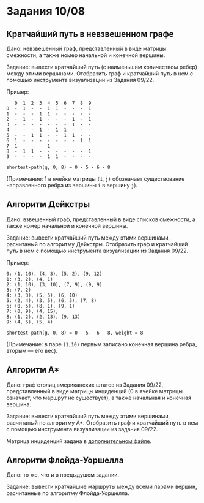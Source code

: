 # Задания 10/08

## Кратчайший путь в невзвешенном графе

Дано: невзвешенный граф, представленный в виде матрицы смежности, а также номер начальной и конечной вершины.

Задание: вывести кратчайший путь (с наименьшим количеством ребер) между этими вершинами. Отобразить граф и кратчайший путь в нем с помощью инструмента визуализации из Задания 09/22.

Пример:

```
   0  1  2  3  4  5  6  7  8  9
0  -  1  -  -  1  1  -  -  -  1
1  -  -  -  1  1  -  -  -  -  -
2  -  1  -  1  -  -  -  1  -  1
3  -  -  -  -  -  -  -  1  -  -
4  -  -  -  1  -  1  1  -  -  -
5  -  -  1  1  -  -  1  1  -  -
6  1  -  -  -  -  -  -  -  1  1
7  1  -  -  -  1  -  -  -  -  -
8  -  1  1  -  -  -  -  -  -  1
9  -  -  -  -  1  1  -  -  -  -

shortest-path(g, 0, 8) = 0 - 5 - 6 - 8 
```

(Примечание: 1 в ячейке матрицы `(i,j)` обозначает существование направленного ребра из вершины `i` в вершину `j`).


## Алгоритм Дейкстры

Дано: взвешенный граф, представленный в виде списков смежности, а также номер начальной и конечной вершины.

Задание: вывести кратчайший путь между этими вершинами, расчитаный по алгоритму Дейкстры. Отобразить граф и кратчайший путь в нем с помощью инструмента визуализации из Задания 09/22.

Пример:

```
0: (1, 10), (4, 3), (5, 2), (9, 12)
1: (3, 2), (4, 1)
2: (1, 10), (3, 10), (7, 9), (9, 9)
3: (7, 2)
4: (3, 3), (5, 5), (6, 10)
5: (2, 4), (3, 5), (6, 5), (7, 8)
6: (0, 5), (8, 1), (9, 1)
7: (0, 9), (4, 15),
8: (1, 2), (2, 13), (9, 13)
9: (4, 5), (5, 4)

shortest-path(g, 0, 8) = 0 - 5 - 6 - 8, weight = 8

```

(Примечание: в паре `(1,10)` первым записано конечная вершина ребра, вторым — его вес).


## Алгоритм A*

Дано: граф столиц американских штатов из Задания 09/22, представленный в виде матрицы инциденций (0 в ячейке матрицы означает, что маршрут не существует), а также начальная и конечная вершина.

Задание: вывести кратчайший путь между этими вершинами, расчитаный по алгоритму A*. Отобразить граф и кратчайший путь в нем с помощью инструмента визуализации из задания 09/22.

Матрица инциденций задана в [дополнительном файле](capitals-paths.txt).


## Алгоритм Флойда-Уоршелла

Дано: то же, что и в предыдущем задании.

Задание: вывести кратчайшие маршруты между всеми парами вершин, расчитанные по алгоритму Флойда-Уоршелла.

